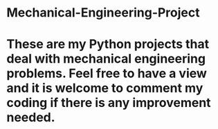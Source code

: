 # Mechanical-Engineering-Project

# These are my Python projects that deal with mechanical engineering problems. Feel free to have a view and it is welcome to comment my coding if there is any improvement needed.
